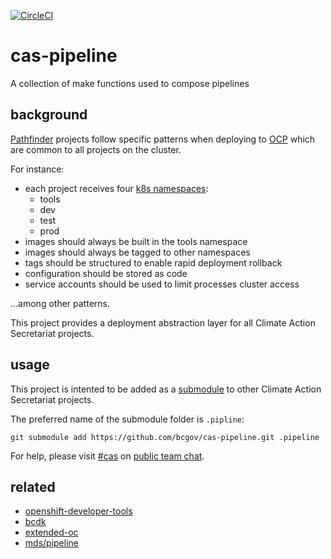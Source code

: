 [![CircleCI](https://circleci.com/gh/bcgov/cas-pipeline/tree/master.svg?style=svg)](https://circleci.com/gh/bcgov/cas-pipeline/tree/master)

# cas-pipeline
A collection of make functions used to compose pipelines

## background
[Pathfinder] projects follow specific patterns when deploying to [OCP]
which are common to all projects on the cluster. 

For instance:

- each project receives four [k8s namespaces]:
  - tools
  - dev
  - test
  - prod
- images should always be built in the tools namespace
- images should always be tagged to other namespaces
- tags should be structured to enable rapid deployment rollback
- configuration should be stored as code
- service accounts should be used to limit processes cluster access

...among other patterns. 

This project provides a deployment abstraction layer for all 
Climate Action Secretariat projects.

## usage
This project is intented to be added as a [submodule] to other 
Climate Action Secretariat projects. 

The preferred name of the submodule folder is `.pipline`:

```
git submodule add https://github.com/bcgov/cas-pipeline.git .pipeline
```

For help, please visit [#cas] on [public team chat].

## related
- [openshift-developer-tools](https://github.com/BCDevOps/openshift-developer-tools/tree/master/bin)
- [bcdk](https://github.com/BCDevOps/bcdk/tree/release/0.0.1)
- [extended-oc](https://github.com/bcgov/esm-server/blob/dev/openshift/templates/lib/extended-oc.sh)
- [mds/pipeline](https://github.com/bcgov/mds/tree/develop/pipeline)

[Pathfinder]:https://developer.gov.bc.ca/What-is-Pathfinder
[OCP]:https://www.openshift.com/products/container-platform
[k8s namespaces]:https://kubernetes.io/docs/concepts/overview/working-with-objects/namespaces/
[submodule]:https://git-scm.com/book/en/v2/Git-Tools-Submodules
[#cas]:https://chat.pathfinder.gov.bc.ca/channel/cas
[public team chat]:https://developer.gov.bc.ca/Steps-to-join-Pathfinder-Rocket.Chat
